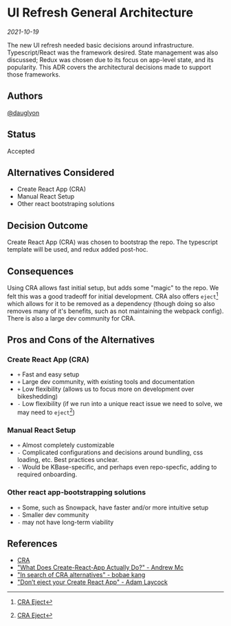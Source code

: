 <!-- Short descriptive title -->
# UI Refresh General Architecture 

<!-- Date -->
*2021-10-19*

<!-- Summary -->
The new UI refresh needed basic decisions around infrastructure. Typescript/React was the framework desired. State management was also discussed; Redux was chosen due to its focus on app-level state, and its popularity. This ADR covers the architectural decisions made to support those frameworks.

## Authors <!-- GitHub Username(s) -->
[@dauglyon](https://github.com/dauglyon)

## Status <!-- Status of this ADR -->
Accepted

## Alternatives Considered <!-- Short list of considered alternatives, should include the chosen path -->
- Create React App (CRA)
- Manual React Setup
- Other react bootstraping solutions

## Decision Outcome <!-- Summary of the decision -->
Create React App (CRA) was chosen to bootstrap the repo. The typescript template will be used, and redux added post-hoc.

## Consequences <!-- Summary of the decision -->
Using CRA allows fast initial setup, but adds some "magic" to the repo. We felt this was a good tradeoff for initial development. CRA also offers `eject`[^1] which allows for it to be removed as a dependency (though doing so also removes many of it's benefits, such as not maintaining the webpack config). There is also a large dev community for CRA. 

## Pros and Cons of the Alternatives <!-- List Pros/Cons of each considered alternative -->

### Create React App (CRA)
- `+` Fast and easy setup
- `+` Large dev community, with existing tools and documentation
- `+` Low flexibility (allows us to focus more on development over bikeshedding)
- `-` Low flexibility (if we run into a unique react issue we need to solve, we may need to `eject`[^1])

### Manual React Setup
- `+` Almost completely customizable
- `-` Complicated configurations and decisions around bundling, css loading, etc. Best practices unclear.
- `-` Would be KBase-specific, and perhaps even repo-specfic, adding to required onboarding.

### Other react app-bootstrapping solutions
- `+` Some, such as Snowpack, have faster and/or more intuitive setup
- `-` Smaller dev community
- `-` may not have long-term viability

## References <!-- List any relevant resources about the ADR, consider using footnotes as below where useful -->
- [CRA](https://create-react-app.dev/)
- ["What Does Create-React-App Actually Do?" - Andrew Mc](https://levelup.gitconnected.com/what-does-create-react-app-actually-do-73c899443d61)
- ["In search of CRA alternatives" - bobae kang](https://bobaekang.com/blog/in-search-of-cra-alternatives/)
- ["Don’t eject your Create React App" - Adam Laycock](https://medium.com/curated-by-versett/dont-eject-your-create-react-app-b123c5247741)
[^1]: [CRA Eject](https://create-react-app.dev/docs/available-scripts/#npm-run-eject)
